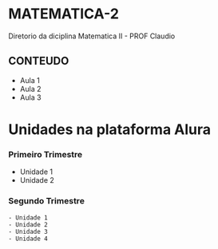 # MATEMATICA-2
</p> Diretorio da diciplina Matematica II - PROF Claudio </p>

## CONTEUDO
 
 - Aula 1
 - Aula 2
 - Aula 3

# Unidades na plataforma Alura
 
 ### Primeiro Trimestre
  - Unidade 1
  - Unidade 2
 
 ### Segundo Trimestre
    - Unidade 1
    - Unidade 2
    - Unidade 3
    - Unidade 4



